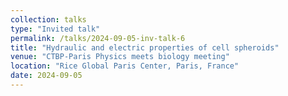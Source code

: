 ```yaml
---
collection: talks
type: "Invited talk"
permalink: /talks/2024-09-05-inv-talk-6
title: "Hydraulic and electric properties of cell spheroids"
venue: "CTBP-Paris Physics meets biology meeting"
location: "Rice Global Paris Center, Paris, France"
date: 2024-09-05
---
```

